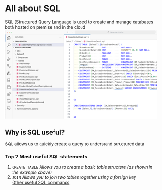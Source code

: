 # All about SQL
SQL (Structured Query Language is used to create and manage databases both hosted on premise and in the cloud
![Alt: Example of SQL](https://github.com/matthew-t-mcgregor/test/blob/main/sql.png)

## Why is SQL useful?
SQL allows us to quickly create a query to understand structured data

### Top 2 Most useful SQL statements
1. `CREATE TABLE` *Allows you to create a basic table structure (as shown in the example above)*
2. `JOIN` *Allows you to join two tables together using a foreign key* <br>
[Other useful SQL commands](https://www.w3schools.com/sql/sql_syntax.asp)
